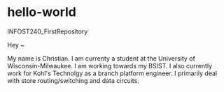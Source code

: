 # hello-world
INFOST240_FirstRepository

Hey ~ 

My name is Christian. I am currenty a student at the University of Wisconsin-Milwaukee.
I am working towards my BSIST. I also currently work for Kohl's Technolgy as a branch
platform engineer. I primarily deal with store routing/switching and data circuits.
